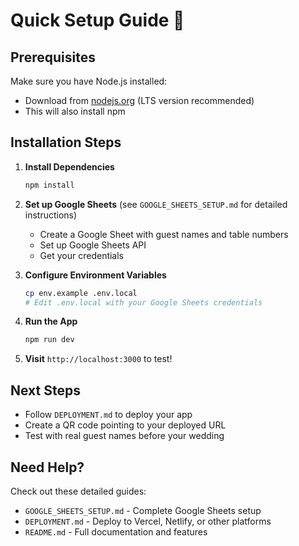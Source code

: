 # Quick Setup Guide 🚀

## Prerequisites

Make sure you have Node.js installed:
- Download from [nodejs.org](https://nodejs.org/) (LTS version recommended)
- This will also install npm

## Installation Steps

1. **Install Dependencies**
   ```bash
   npm install
   ```

2. **Set up Google Sheets** (see `GOOGLE_SHEETS_SETUP.md` for detailed instructions)
   - Create a Google Sheet with guest names and table numbers
   - Set up Google Sheets API
   - Get your credentials

3. **Configure Environment Variables**
   ```bash
   cp env.example .env.local
   # Edit .env.local with your Google Sheets credentials
   ```

4. **Run the App**
   ```bash
   npm run dev
   ```

5. **Visit** `http://localhost:3000` to test!

## Next Steps

- Follow `DEPLOYMENT.md` to deploy your app
- Create a QR code pointing to your deployed URL
- Test with real guest names before your wedding

## Need Help?

Check out these detailed guides:
- `GOOGLE_SHEETS_SETUP.md` - Complete Google Sheets setup
- `DEPLOYMENT.md` - Deploy to Vercel, Netlify, or other platforms
- `README.md` - Full documentation and features
